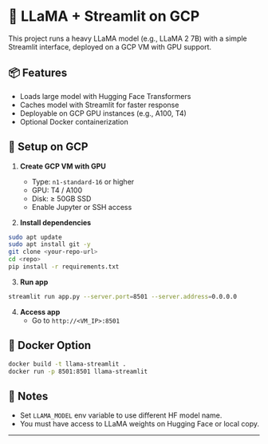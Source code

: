 # 🦙 LLaMA + Streamlit on GCP

This project runs a heavy LLaMA model (e.g., LLaMA 2 7B) with a simple Streamlit interface, deployed on a GCP VM with GPU support.

## 📦 Features
- Loads large model with Hugging Face Transformers
- Caches model with Streamlit for faster response
- Deployable on GCP GPU instances (e.g., A100, T4)
- Optional Docker containerization

## 🚀 Setup on GCP

1. **Create GCP VM with GPU**
   - Type: `n1-standard-16` or higher
   - GPU: T4 / A100
   - Disk: ≥ 50GB SSD
   - Enable Jupyter or SSH access

2. **Install dependencies**

```bash
sudo apt update
sudo apt install git -y
git clone <your-repo-url>
cd <repo>
pip install -r requirements.txt
```

3. **Run app**

```bash
streamlit run app.py --server.port=8501 --server.address=0.0.0.0
```

4. **Access app**
   - Go to `http://<VM_IP>:8501`

## 🐳 Docker Option

```bash
docker build -t llama-streamlit .
docker run -p 8501:8501 llama-streamlit
```

## 📌 Notes
- Set `LLAMA_MODEL` env variable to use different HF model name.
- You must have access to LLaMA weights on Hugging Face or local copy.

---